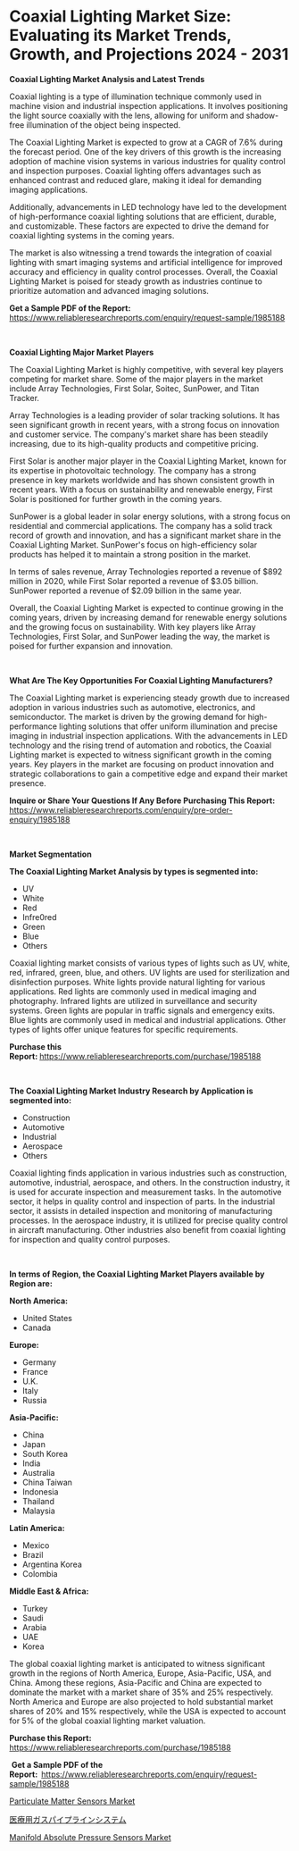 <p><h1>Coaxial Lighting Market Size: Evaluating its Market Trends, Growth, and Projections 2024 - 2031</h1></p><p><strong>Coaxial Lighting Market Analysis and Latest Trends</strong></p>
<p><p>Coaxial lighting is a type of illumination technique commonly used in machine vision and industrial inspection applications. It involves positioning the light source coaxially with the lens, allowing for uniform and shadow-free illumination of the object being inspected.</p><p>The Coaxial Lighting Market is expected to grow at a CAGR of 7.6% during the forecast period. One of the key drivers of this growth is the increasing adoption of machine vision systems in various industries for quality control and inspection purposes. Coaxial lighting offers advantages such as enhanced contrast and reduced glare, making it ideal for demanding imaging applications.</p><p>Additionally, advancements in LED technology have led to the development of high-performance coaxial lighting solutions that are efficient, durable, and customizable. These factors are expected to drive the demand for coaxial lighting systems in the coming years.</p><p>The market is also witnessing a trend towards the integration of coaxial lighting with smart imaging systems and artificial intelligence for improved accuracy and efficiency in quality control processes. Overall, the Coaxial Lighting Market is poised for steady growth as industries continue to prioritize automation and advanced imaging solutions.</p></p>
<p><strong>Get a Sample PDF of the Report:&nbsp;</strong> <a href="https://www.reliableresearchreports.com/enquiry/request-sample/1985188">https://www.reliableresearchreports.com/enquiry/request-sample/1985188</a></p>
<p>&nbsp;</p>
<p><strong>Coaxial Lighting Major Market Players</strong></p>
<p><p>The Coaxial Lighting Market is highly competitive, with several key players competing for market share. Some of the major players in the market include Array Technologies, First Solar, Soitec, SunPower, and Titan Tracker.</p><p>Array Technologies is a leading provider of solar tracking solutions. It has seen significant growth in recent years, with a strong focus on innovation and customer service. The company's market share has been steadily increasing, due to its high-quality products and competitive pricing.</p><p>First Solar is another major player in the Coaxial Lighting Market, known for its expertise in photovoltaic technology. The company has a strong presence in key markets worldwide and has shown consistent growth in recent years. With a focus on sustainability and renewable energy, First Solar is positioned for further growth in the coming years.</p><p>SunPower is a global leader in solar energy solutions, with a strong focus on residential and commercial applications. The company has a solid track record of growth and innovation, and has a significant market share in the Coaxial Lighting Market. SunPower's focus on high-efficiency solar products has helped it to maintain a strong position in the market.</p><p>In terms of sales revenue, Array Technologies reported a revenue of $892 million in 2020, while First Solar reported a revenue of $3.05 billion. SunPower reported a revenue of $2.09 billion in the same year.</p><p>Overall, the Coaxial Lighting Market is expected to continue growing in the coming years, driven by increasing demand for renewable energy solutions and the growing focus on sustainability. With key players like Array Technologies, First Solar, and SunPower leading the way, the market is poised for further expansion and innovation.</p></p>
<p>&nbsp;</p>
<p><strong>What Are The Key Opportunities For Coaxial Lighting Manufacturers?</strong></p>
<p><p>The Coaxial Lighting market is experiencing steady growth due to increased adoption in various industries such as automotive, electronics, and semiconductor. The market is driven by the growing demand for high-performance lighting solutions that offer uniform illumination and precise imaging in industrial inspection applications. With the advancements in LED technology and the rising trend of automation and robotics, the Coaxial Lighting market is expected to witness significant growth in the coming years. Key players in the market are focusing on product innovation and strategic collaborations to gain a competitive edge and expand their market presence.</p></p>
<p><strong>Inquire or Share Your Questions If Any Before Purchasing This Report:</strong> <a href="https://www.reliableresearchreports.com/enquiry/pre-order-enquiry/1985188">https://www.reliableresearchreports.com/enquiry/pre-order-enquiry/1985188</a></p>
<p>&nbsp;</p>
<p><strong>Market Segmentation</strong></p>
<p><strong>The Coaxial Lighting Market Analysis by types is segmented into:</strong></p>
<p><ul><li>UV</li><li>White</li><li>Red</li><li>Infre0red</li><li>Green</li><li>Blue</li><li>Others</li></ul></p>
<p><p>Coaxial lighting market consists of various types of lights such as UV, white, red, infrared, green, blue, and others. UV lights are used for sterilization and disinfection purposes. White lights provide natural lighting for various applications. Red lights are commonly used in medical imaging and photography. Infrared lights are utilized in surveillance and security systems. Green lights are popular in traffic signals and emergency exits. Blue lights are commonly used in medical and industrial applications. Other types of lights offer unique features for specific requirements.</p></p>
<p><strong>Purchase this Report:&nbsp;</strong><a href="https://www.reliableresearchreports.com/purchase/1985188">https://www.reliableresearchreports.com/purchase/1985188</a></p>
<p>&nbsp;</p>
<p><strong>The Coaxial Lighting Market Industry Research by Application is segmented into:</strong></p>
<p><ul><li>Construction</li><li>Automotive</li><li>Industrial</li><li>Aerospace</li><li>Others</li></ul></p>
<p><p>Coaxial lighting finds application in various industries such as construction, automotive, industrial, aerospace, and others. In the construction industry, it is used for accurate inspection and measurement tasks. In the automotive sector, it helps in quality control and inspection of parts. In the industrial sector, it assists in detailed inspection and monitoring of manufacturing processes. In the aerospace industry, it is utilized for precise quality control in aircraft manufacturing. Other industries also benefit from coaxial lighting for inspection and quality control purposes.</p></p>
<p>&nbsp;</p>
<p><strong>In terms of Region, the Coaxial Lighting Market Players available by Region are:</strong></p>
<p>
    <p> <strong> North America: </strong>
        <ul>
            <li>United States</li>
            <li>Canada</li>
        </ul>
        </p> 
    <p> <strong> Europe: </strong>
        <ul>
            <li>Germany</li>
            <li>France</li>
            <li>U.K.</li>
            <li>Italy</li>
            <li>Russia</li>
        </ul>
        </p> 
    <p> <strong> Asia-Pacific: </strong>
        <ul>
            <li>China</li>
            <li>Japan</li>
            <li>South Korea</li>
            <li>India</li>
            <li>Australia</li>
            <li>China Taiwan</li>
            <li>Indonesia</li>
            <li>Thailand</li>
            <li>Malaysia</li>
        </ul>
        </p> 
    <p> <strong> Latin America: </strong>
        <ul>
            <li>Mexico</li>
            <li>Brazil</li>
            <li>Argentina Korea</li>
            <li>Colombia</li>
        </ul>
        </p> 
    <p> <strong> Middle East & Africa: </strong>
        <ul>
            <li>Turkey</li>
            <li>Saudi</li>
            <li>Arabia</li>
            <li>UAE</li>
            <li>Korea</li>
        </ul>
    </p>
    </p>
<p><p>The global coaxial lighting market is anticipated to witness significant growth in the regions of North America, Europe, Asia-Pacific, USA, and China. Among these regions, Asia-Pacific and China are expected to dominate the market with a market share of 35% and 25% respectively. North America and Europe are also projected to hold substantial market shares of 20% and 15% respectively, while the USA is expected to account for 5% of the global coaxial lighting market valuation.</p></p>
<p><strong>Purchase this Report: </strong><a href="https://www.reliableresearchreports.com/purchase/1985188">https://www.reliableresearchreports.com/purchase/1985188</a></p>
<p>&nbsp;<strong>Get a Sample PDF of the Report:&nbsp;&nbsp;</strong><a href="https://www.reliableresearchreports.com/enquiry/request-sample/1985188">https://www.reliableresearchreports.com/enquiry/request-sample/1985188</a></p>
<p><strong></strong></p>
<p><p><a href="https://github.com/RichRobinson5/Market-Research-Report-List-4/blob/main/particulate-matter-sensors-market.md">Particulate Matter Sensors Market</a></p><p><a href="https://github.com/xemfu2379520/Market-Research-Report-List-1/blob/main/72676749920.md">医療用ガスパイプラインシステム</a></p><p><a href="https://github.com/gdfhhhj/Market-Research-Report-List-3/blob/main/manifold-absolute-pressure-sensors-market.md">Manifold Absolute Pressure Sensors Market</a></p></p>